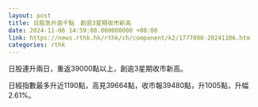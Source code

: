 ```yaml
---
layout: post
title: 日股急升逾千點　創逾3星期收市新高
date: 2024-11-06 14:59:08.000000000 +08:00
link: https://news.rthk.hk/rthk/ch/component/k2/1777800-20241106.htm
categories: rthk
---
```


日股連升兩日，重返39000點以上，創逾3星期收市新高。

日經指數最多升近1190點，高見39664點，收市報39480點，升1005點，升幅2.61%。
